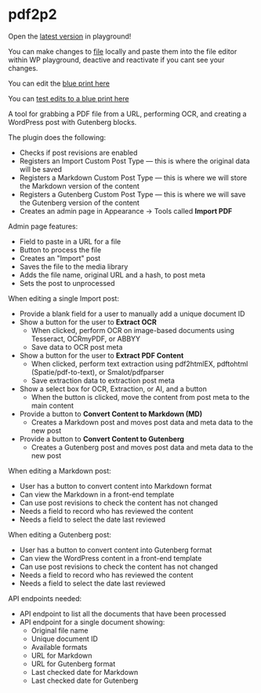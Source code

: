 # pdf2p2  

Open the [latest version](https://playground.wordpress.net/?blueprint-url=https://raw.githubusercontent.com/ManikinSaute/pdf2p2/main/blueprint.json ) in playground!

You can make changes to [file](https://github.com/ManikinSaute/pdf2p2/blob/main/pdf2p2.php) locally and paste them into the file editor within WP playground, deactive and reactivate if you cant see your changes.

You can edit the [blue print here ](https://github.com/ManikinSaute/pdf2p2/blob/main/blueprint.json    )

You can [test edits to a blue print here](https://playground.wordpress.net/builder/builder.html   ) 


A tool for grabbing a PDF file from a URL, performing OCR, and creating a WordPress post with Gutenberg blocks.

The plugin does the following: 

- Checks if post revisions are enabled  
- Registers an Import Custom Post Type — this is where the original data will be saved  
- Registers a Markdown Custom Post Type — this is where we will store the Markdown version of the content  
- Registers a Gutenberg Custom Post Type — this is where we will save the Gutenberg version of the content  
- Creates an admin page in Appearance → Tools called **Import PDF**

Admin page features:

- Field to paste in a URL for a file  
- Button to process the file  
- Creates an "Import" post  
- Saves the file to the media library  
- Adds the file name, original URL and a hash, to post meta  
- Sets the post to unprocessed 

When editing a single Import post:

- Provide a blank field for a user to manually add a unique document ID  
- Show a button for the user to **Extract OCR**  
    - When clicked, perform OCR on image-based documents using Tesseract, OCRmyPDF, or ABBYY  
    - Save data to OCR post meta  
- Show a button for the user to **Extract PDF Content**  
    - When clicked, perform text extraction using pdf2htmlEX, pdftohtml (Spatie/pdf-to-text), or Smalot/pdfparser  
    - Save extraction data to extraction post meta  
- Show a select box for OCR, Extraction, or AI, and a button  
    - When the button is clicked, move the content from post meta to the main content  
- Provide a button to **Convert Content to Markdown (MD)**  
    - Creates a Markdown post and moves post data and meta data to the new post  
- Provide a button to **Convert Content to Gutenberg**  
    - Creates a Gutenberg post and moves post data and meta data to the new post

When editing a Markdown post:

- User has a button to convert content into Markdown format  
- Can view the Markdown in a front-end template  
- Can use post revisions to check the content has not changed  
- Needs a field to record who has reviewed the content  
- Needs a field to select the date last reviewed

When editing a Gutenberg post:

- User has a button to convert content into Gutenberg format  
- Can view the WordPress content in a front-end template  
- Can use post revisions to check the content has not changed  
- Needs a field to record who has reviewed the content  
- Needs a field to select the date last reviewed

API endpoints needed:

- API endpoint to list all the documents that have been processed  
- API endpoint for a single document showing:  
    - Original file name  
    - Unique document ID  
    - Available formats  
    - URL for Markdown  
    - URL for Gutenberg format  
    - Last checked date for Markdown  
    - Last checked date for Gutenberg
